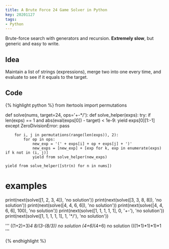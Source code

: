 ```yaml
---
title: A Brute Force 24 Game Solver in Python
key: 20201127
tags:
- Python
---
```


Brute-force search with generators and recursion. __Extremely slow__, but generic and easy to write.



<!--more-->



## Idea

Maintain a list of strings (expressions), merge two into one every time, and evaluate to see if it equals to the target.



## Code

{% highlight python %}
from itertools import permutations

def solve(nums, target=24, ops='+-*/'):
    def solve_helper(exps):
        try:
            if len(exps) == 1 and abs(eval(exps[0]) - target) < 1e-9:
                yield exps[0][1:-1]
        except ZeroDivisionError:
            pass

        for i, j in permutations(range(len(exps)), 2):
            for op in ops:
                new_exp = '(' + exps[i] + op + exps[j] + ')'
                new_exps = [new_exp] + [exp for k, exp in enumerate(exps) if k not in (i, j)]
                yield from solve_helper(new_exps)

    yield from solve_helper([str(n) for n in nums])

# examples
print(next(solve([1, 2, 3, 4]), 'no solution'))
print(next(solve([3, 3, 8, 8]), 'no solution'))
print(next(solve([4, 4, 6, 6]), 'no solution'))
print(next(solve([4, 4, 6, 6], 100), 'no solution'))
print(next(solve([1, 1, 1, 1, 1], 0, '+-'), 'no solution'))
print(next(solve([1, 1, 1, 1, 1], 1, '*/'), 'no solution'))

'''
((1+2)+3)*4
8/(3-(8/3))
no solution
(4+6)*(4+6)
no solution
(((1*1)*1)*1)*1
'''

{% endhighlight %}
